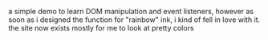 a simple demo to learn DOM manipulation and event listeners, however as soon as i designed the function for "rainbow" ink, i kind of fell in love with it.  the site now exists mostly for me to look at pretty colors
